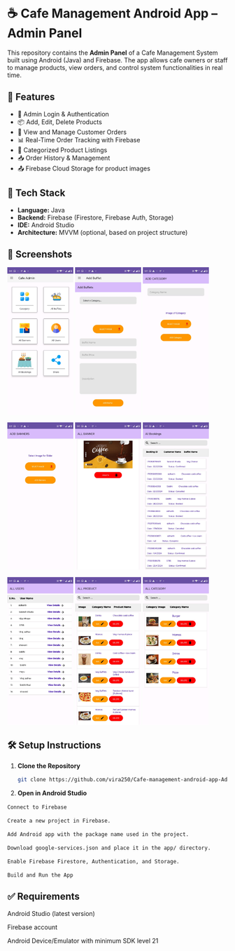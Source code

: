 # ☕ Cafe Management Android App – Admin Panel

This repository contains the **Admin Panel** of a Cafe Management System built using Android (Java) and Firebase. The app allows cafe owners or staff to manage products, view orders, and control system functionalities in real time.

## 📱 Features

- 🔐 Admin Login & Authentication
- 📦 Add, Edit, Delete Products
- 🛒 View and Manage Customer Orders
- 📊 Real-Time Order Tracking with Firebase
- 📂 Categorized Product Listings
- 📥 Order History & Management
- 📤 Firebase Cloud Storage for product images

## 🚀 Tech Stack

- **Language:** Java
- **Backend:** Firebase (Firestore, Firebase Auth, Storage)
- **IDE:** Android Studio
- **Architecture:** MVVM (optional, based on project structure)

## 📸 Screenshots
<p float="left">
  <img src="images/home page admin.jpg" width="30%" />
  <img src="images/add buffet.jpg" width="30%" />
  <img src="images/add category.jpg" width="30%" />
</p>
<p float="left">
  <img src="images/add banner .jpg" width="30%" />
  <img src="images/banner.jpg" width="30%" />
  <img src="images/order list.jpg" width="30%" />
</p>
<p float="left">
  <img src="images/user list.jpg" width="30%" />
  <img src="images/products.jpg" width="30%" />
  <img src="images/categories.jpg" width="30%" />
</p>


## 🛠️ Setup Instructions

1. **Clone the Repository**
   ```bash
   git clone https://github.com/vira250/Cafe-management-android-app-Admin-panel.git
   ```
2. **Open in Android Studio**

`Connect to Firebase`

`Create a new project in Firebase.`

`Add Android app with the package name used in the project.`

`Download google-services.json and place it in the app/ directory.`

`Enable Firebase Firestore, Authentication, and Storage.`

`Build and Run the App`

## ✅ Requirements
Android Studio (latest version)

Firebase account

Android Device/Emulator with minimum SDK level 21
